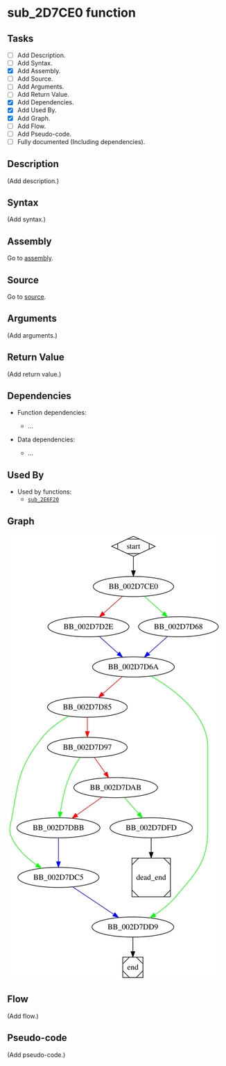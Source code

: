 # sub_2D7CE0 function

## Tasks

- [ ] Add Description.
- [ ] Add Syntax.
- [X] Add Assembly.
- [ ] Add Source.
- [ ] Add Arguments.
- [ ] Add Return Value.
- [X] Add Dependencies.
- [X] Add Used By.
- [X] Add Graph.
- [ ] Add Flow.
- [ ] Add Pseudo-code.
- [ ] Fully documented (Including dependencies).

## Description

(Add description.)

## Syntax

(Add syntax.)

## Assembly

Go to [assembly](../asm/sub_2D7CE0.asm).

## Source

Go to [source](../cc/sub_2D7CE0.cc).

## Arguments

(Add arguments.)

## Return Value

(Add return value.)

## Dependencies

* Function dependencies:
  * ...


* Data dependencies:
  * ...

## Used By

* Used by functions:
  * [`sub_2E6F20`](sub_2E6F20.md)

## Graph

![sub_2D7CE0 Graph](../svg/sub_2D7CE0.svg "sub_2D7CE0 Graph")

## Flow

(Add flow.)

## Pseudo-code

(Add pseudo-code.)
